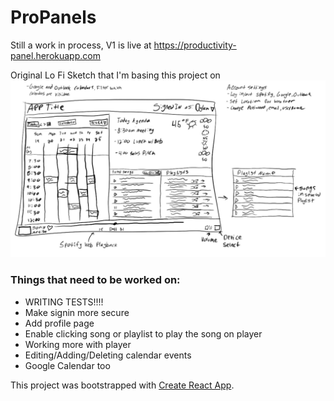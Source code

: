 # ProPanels
Still a work in process, V1 is live at https://productivity-panel.herokuapp.com

Original Lo Fi Sketch that I'm basing this project on 
![alt text](https://github.com/Dylan-Gardner/ProPanels_Client/blob/master/Untitled_Artwork-page-001.jpg)

### Things that need to be worked on:
- WRITING TESTS!!!!
- Make signin more secure
- Add profile page
- Enable clicking song or playlist to play the song on player
- Working more with player
- Editing/Adding/Deleting calendar events
- Google Calendar too

This project was bootstrapped with [Create React App](https://github.com/facebook/create-react-app).

